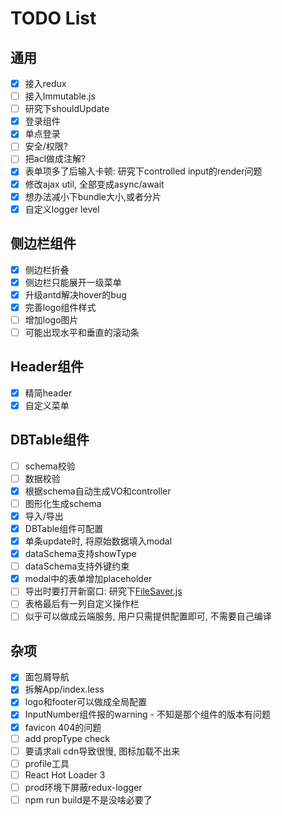 # TODO List

## 通用

- [x] 接入redux
- [ ] 接入Immutable.js
- [ ] 研究下shouldUpdate
- [x] 登录组件
- [x] 单点登录
- [ ] 安全/权限? 
- [ ] 把acl做成注解?
- [x] 表单项多了后输入卡顿: 研究下controlled input的render问题
- [x] 修改ajax util, 全部变成async/await
- [x] 想办法减小下bundle大小,或者分片
- [x] 自定义logger level

## 侧边栏组件

- [x] 侧边栏折叠
- [x] 侧边栏只能展开一级菜单
- [x] 升级antd解决hover的bug
- [x] 完善logo组件样式
- [ ] 增加logo图片
- [ ] 可能出现水平和垂直的滚动条

## Header组件

- [x] 精简header
- [x] 自定义菜单

## DBTable组件

- [ ] schema校验
- [ ] 数据校验
- [x] 根据schema自动生成VO和controller
- [ ] 图形化生成schema
- [x] 导入/导出
- [x] DBTable组件可配置
- [x] 单条update时, 将原始数据填入modal
- [x] dataSchema支持showType
- [ ] dataSchema支持外键约束
- [x] modal中的表单增加placeholder
- [ ] 导出时要打开新窗口: 研究下[FileSaver.js](https://github.com/eligrey/FileSaver.js/)
- [ ] 表格最后有一列自定义操作栏
- [ ] 似乎可以做成云端服务, 用户只需提供配置即可, 不需要自己编译

## 杂项

- [x] 面包屑导航
- [x] 拆解App/index.less
- [x] logo和footer可以做成全局配置
- [x] InputNumber组件报的warning - 不知是那个组件的版本有问题
- [x] favicon 404的问题
- [ ] add propType check
- [ ] 要请求ali cdn导致很慢, 图标加载不出来
- [ ] profile工具
- [ ] React Hot Loader 3
- [ ] prod环境下屏蔽redux-logger
- [ ] npm run build是不是没啥必要了
